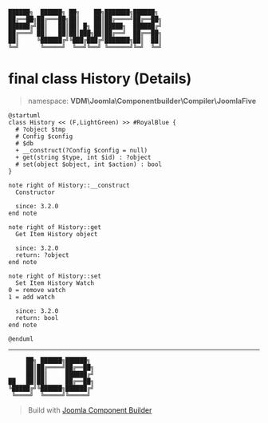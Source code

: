 ```
██████╗  ██████╗ ██╗    ██╗███████╗██████╗
██╔══██╗██╔═══██╗██║    ██║██╔════╝██╔══██╗
██████╔╝██║   ██║██║ █╗ ██║█████╗  ██████╔╝
██╔═══╝ ██║   ██║██║███╗██║██╔══╝  ██╔══██╗
██║     ╚██████╔╝╚███╔███╔╝███████╗██║  ██║
╚═╝      ╚═════╝  ╚══╝╚══╝ ╚══════╝╚═╝  ╚═╝
```
# final class History (Details)
> namespace: **VDM\Joomla\Componentbuilder\Compiler\JoomlaFive**
```uml
@startuml
class History << (F,LightGreen) >> #RoyalBlue {
  # ?object $tmp
  # Config $config
  # $db
  + __construct(?Config $config = null)
  + get(string $type, int $id) : ?object
  # set(object $object, int $action) : bool
}

note right of History::__construct
  Constructor

  since: 3.2.0
end note

note right of History::get
  Get Item History object

  since: 3.2.0
  return: ?object
end note

note right of History::set
  Set Item History Watch
0 = remove watch
1 = add watch

  since: 3.2.0
  return: bool
end note
 
@enduml
```

---
```
     ██╗ ██████╗██████╗
     ██║██╔════╝██╔══██╗
     ██║██║     ██████╔╝
██   ██║██║     ██╔══██╗
╚█████╔╝╚██████╗██████╔╝
 ╚════╝  ╚═════╝╚═════╝
```
> Build with [Joomla Component Builder](https://git.vdm.dev/joomla/Component-Builder)

